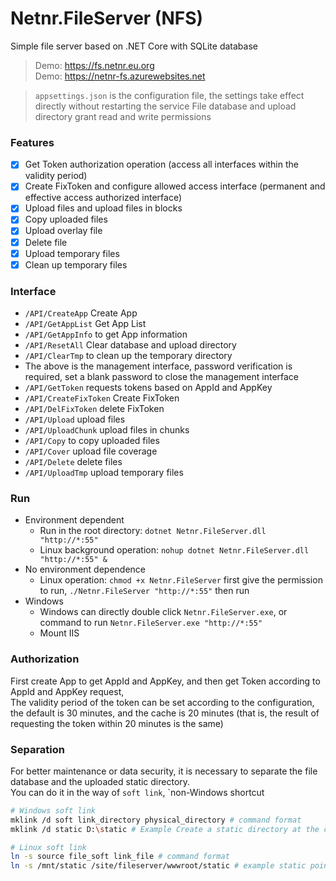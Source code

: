 # Netnr.FileServer (NFS)
Simple file server based on .NET Core with SQLite database

> Demo: <https://fs.netnr.eu.org>  
> Demo: <https://netnr-fs.azurewebsites.net>


> `appsettings.json` is the configuration file, the settings take effect directly without restarting the service
> File database and upload directory grant read and write permissions

### Features
- [x] Get Token authorization operation (access all interfaces within the validity period)
- [x] Create FixToken and configure allowed access interface (permanent and effective access authorized interface)
- [x] Upload files and upload files in blocks
- [x] Copy uploaded files
- [x] Upload overlay file
- [x] Delete file
- [x] Upload temporary files
- [x] Clean up temporary files

### Interface
- `/API/CreateApp` Create App
- `/API/GetAppList` Get App List
- `/API/GetAppInfo` to get App information
- `/API/ResetAll` Clear database and upload directory
- `/API/ClearTmp` to clean up the temporary directory
- The above is the management interface, password verification is required, set a blank password to close the management interface
- `/API/GetToken` requests tokens based on AppId and AppKey
- `/API/CreateFixToken` Create FixToken
- `/API/DelFixToken` delete FixToken
- `/API/Upload` upload files
- `/API/UploadChunk` upload files in chunks
- `/API/Copy` to copy uploaded files
- `/API/Cover` upload file coverage
- `/API/Delete` delete files
- `/API/UploadTmp` upload temporary files

### Run
- Environment dependent
    - Run in the root directory: `dotnet Netnr.FileServer.dll "http://*:55"`
    - Linux background operation: `nohup dotnet Netnr.FileServer.dll "http://*:55" &`
- No environment dependence
    - Linux operation: `chmod +x Netnr.FileServer` first give the permission to run, `./Netnr.FileServer "http://*:55"` then run
- Windows
    - Windows can directly double click `Netnr.FileServer.exe`, or command to run `Netnr.FileServer.exe "http://*:55"`
    - Mount IIS

### Authorization
First create App to get AppId and AppKey, and then get Token according to AppId and AppKey request,  
The validity period of the token can be set according to the configuration, the default is 30 minutes, and the cache is 20 minutes (that is, the result of requesting the token within 20 minutes is the same)

### Separation
For better maintenance or data security, it is necessary to separate the file database and the uploaded static directory.  
You can do it in the way of `soft link`, `non-Windows shortcut

```sh
# Windows soft link
mklink /d soft link_directory physical_directory # command format
mklink /d static D:\static # Example Create a static directory at the current point to the static directory of D drive

# Linux soft link
ln -s source file_soft link_file # command format
ln -s /mnt/static /site/fileserver/wwwroot/static # example static points to the /mnt/static directory
```